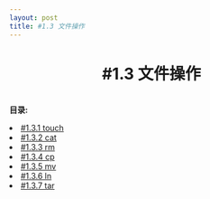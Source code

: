 ```yaml
---
layout: post
title: #1.3 文件操作
---
```

<h1 style="text-align:center">#1.3 文件操作</h1>
<p><br /><b>目录:</b></p>
<li> <a href="/post/01/0103/3.1.html">#1.3.1 touch</a> </li>
<li> <a href="/post/01/0103/3.2.html">#1.3.2 cat</a> </li>
<li> <a href="/post/01/0103/3.3.html">#1.3.3 rm</a> </li>
<li> <a href="/post/01/0103/3.4.html">#1.3.4 cp</a> </li>
<li> <a href="/post/01/0103/3.5.html">#1.3.5 mv</a> </li>
<li> <a href="/post/01/0103/3.6.html">#1.3.6 ln</a> </li>
<li> <a href="/post/01/0103/3.7.html">#1.3.7 tar</a> </li>
